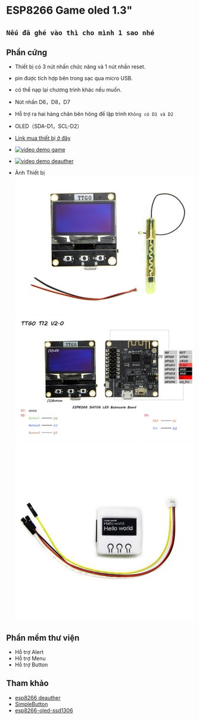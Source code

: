 # ESP8266 Game oled 1.3"

## `Nếu đã ghé vào thì cho mình 1 sao nhé`

## Phần cứng

- Thiết bị có 3 nút nhấn chức năng và 1 nút nhấn reset.
- pin được tích hợp bên trong sạc qua micro USB.
- có thể nạp lại chương trình khác nếu muốn.
- Nút nhấn D6，D8，D7
- Hỗ trợ ra hai hàng chân bên hông để lập trình `Không có D1 và D2`
- OLED（SDA-D1，SCL-D2）

- [Link mua thiết bị ở đây](https://shopee.vn/Esp8266-m%C3%A0n-h%C3%ACnh-oled-1.3--i.28473572.7534622099)
<!-- - [video demo deauther](https://youtu.be/wkQ8k0uaHms)
- [video demo game](https://www.youtube.com/watch?v=lw4Dw__N6mw) -->
- [![video demo game](http://i.imgur.com/7YTMFQp.png)]("https://www.youtube.com/embed/wkQ8k0uaHms "video demo game")

- [![video demo deauther](http://i.imgur.com/7YTMFQp.png)](https://www.youtube.com/embed/watch?v=lw4Dw__N6mw "video demo deauther")

- Ảnh Thiết bị
  ![image info](./images/imag1.png)
  ![image info](./images/pin.jpg)
  ![image info](./images/full.jpg)

## Phần mềm thư viện

- Hỗ trợ Alert
- Hỗ trợ Menu
- Hỗ trợ Button

## Tham khảo

- [esp8266 deauther](https://github.com/SpacehuhnTech/esp8266_deauther)
- [SimpleButton](https://github.com/spacehuhn/SimpleButton)
- [esp8266-oled-ssd1306](https://github.com/ThingPulse/esp8266-oled-ssd1306)
